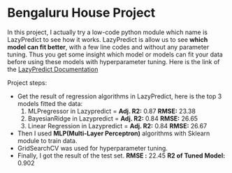 # Bengaluru House Project

In this project, I actually try a low-code python module which name is LazyPredict to see how it works. LazyPredict is allow us to see **which model can fit better**, with a few line codes and without any parameter tuning. Thus you get some insight which model or models can fit your data before using these models with hyperparameter tuning.
Here is the link of the [LazyPredict Documentation](https://lazypredict.readthedocs.io/en/latest/index.html)

Project steps:

- Get the result of regression algorithms in LazyPredict, here is the top 3 models fitted the data:
  1. MLPregressor in Lazypredict =  **Adj. R2:** 0.87 **RMSE:** 23.38 
  2. BayesianRidge in Lazypredict = **Adj. R2:** 0.84 **RMSE:** 26.65
  3. Linear Regression in Lazypredict = **Adj. R2:** 0.84 **RMSE:** 26.67
- Then I used **MLP(Multi-Layer Perceptron)** algorithms with Sklearn module to train data.
- GridSearchCV was used for hyperparameter tuning.
- Finally, I got the result of the test set.
   **RMSE :** 22.45
   **R2 of Tuned Model:** 0.902
